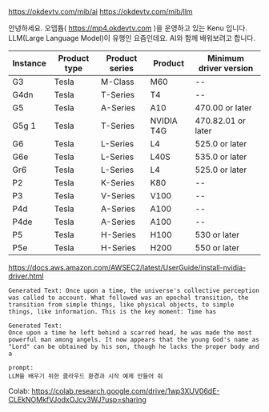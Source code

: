 https://okdevtv.com/mib/ai
https://okdevtv.com/mib/llm

안녕하세요. 오뎁튭( https://mp4.okdevtv.com )을 운영하고 있는 Kenu 입니다.
LLM(Large Language Model)이 유행인 요즘인데요.
AI와 함께 배워보려고 합니다.


| Instance | Product type | Product series | Product    | Minimum driver version |
| -------- | ------------ | -------------- | ---------- | ---------------------- |
| G3       | Tesla        | M-Class        | M60        | --                     |
| G4dn     | Tesla        | T-Series       | T4         | --                     |
| G5       | Tesla        | A-Series       | A10        | 470.00 or later        |
| G5g 1    | Tesla        | T-Series       | NVIDIA T4G | 470.82.01 or later     |
| G6       | Tesla        | L-Series       | L4         | 525.0 or later         |
| G6e      | Tesla        | L-Series       | L40S       | 535.0 or later         |
| Gr6      | Tesla        | L-Series       | L4         | 525.0 or later         |
| P2       | Tesla        | K-Series       | K80        | --                     |
| P3       | Tesla        | V-Series       | V100       | --                     |
| P4d      | Tesla        | A-Series       | A100       | --                     |
| P4de     | Tesla        | A-Series       | A100       | --                     |
| P5       | Tesla        | H-Series       | H100       | 530 or later           |
| P5e      | Tesla        | H-Series       | H200       | 550 or later           |
https://docs.aws.amazon.com/AWSEC2/latest/UserGuide/install-nvidia-driver.html

```
Generated Text: Once upon a time, the universe's collective perception was called to account. What followed was an epochal transition, the transition from simple things, like physical objects, to simple things, like information. This is the key moment: Time has
```

```
Generated Text:
Once upon a time he left behind a scarred head, he was made the most powerful man among angels. It now appears that the young God's name as "Lord" can be obtained by his son, though he lacks the proper body and a
```


```
prompt:
LLM을 배우기 위한 클라우드 환경과 시작 예제 만들어 줘
```

Colab:
https://colab.research.google.com/drive/1wp3XUV06dE-CLEkNOMkfVJodxOJcv3WJ?usp=sharing
